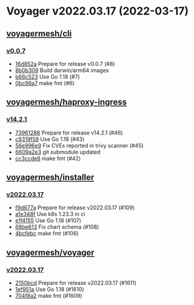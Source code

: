 # Voyager v2022.03.17 (2022-03-17)


## [voyagermesh/cli](https://github.com/voyagermesh/cli)

### [v0.0.7](https://github.com/voyagermesh/cli/releases/tag/v0.0.7)

- [16d852a](https://github.com/voyagermesh/cli/commit/16d852a) Prepare for release v0.0.7 (#8)
- [8b0b309](https://github.com/voyagermesh/cli/commit/8b0b309) Build darwin/arm64 images
- [b68c523](https://github.com/voyagermesh/cli/commit/b68c523) Use Go 1.18 (#7)
- [0bc96a7](https://github.com/voyagermesh/cli/commit/0bc96a7) make fmt (#6)



## [voyagermesh/haproxy-ingress](https://github.com/voyagermesh/haproxy-ingress)

### [v14.2.1](https://github.com/voyagermesh/haproxy-ingress/releases/tag/v14.2.1)

- [73961286](https://github.com/voyagermesh/haproxy-ingress/commit/73961286) Prepare for release v14.2.1 (#46)
- [c9319f58](https://github.com/voyagermesh/haproxy-ingress/commit/c9319f58) Use Go 1.18 (#43)
- [56e996e9](https://github.com/voyagermesh/haproxy-ingress/commit/56e996e9) Fix CVEs reported in trivy scanner (#45)
- [6609a2e3](https://github.com/voyagermesh/haproxy-ingress/commit/6609a2e3) git submodule updated
- [cc3ccde8](https://github.com/voyagermesh/haproxy-ingress/commit/cc3ccde8) make fmt (#42)



## [voyagermesh/installer](https://github.com/voyagermesh/installer)

### [v2022.03.17](https://github.com/voyagermesh/installer/releases/tag/v2022.03.17)

- [f9d677a](https://github.com/voyagermesh/installer/commit/f9d677a) Prepare for release v2022.03.17 (#109)
- [a1e348f](https://github.com/voyagermesh/installer/commit/a1e348f) Use k8s 1.23.3 in ci
- [e1f4155](https://github.com/voyagermesh/installer/commit/e1f4155) Use Go 1.18 (#107)
- [68be613](https://github.com/voyagermesh/installer/commit/68be613) Fix chart schema (#108)
- [4bcfebc](https://github.com/voyagermesh/installer/commit/4bcfebc) make fmt (#106)



## [voyagermesh/voyager](https://github.com/voyagermesh/voyager)

### [v2022.03.17](https://github.com/voyagermesh/voyager/releases/tag/v2022.03.17)

- [2150bcd](https://github.com/voyagermesh/voyager/commit/2150bcd) Prepare for release v2022.03.17 (#1611)
- [1ef951a](https://github.com/voyagermesh/voyager/commit/1ef951a) Use Go 1.18 (#1610)
- [704f8a2](https://github.com/voyagermesh/voyager/commit/704f8a2) make fmt (#1609)



